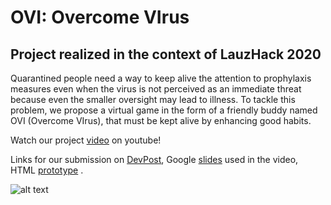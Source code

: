 # OVI: Overcome VIrus
## Project realized in the context of LauzHack 2020

Quarantined people need a way to keep alive the attention to prophylaxis measures even when the virus is not perceived as an immediate threat because even the smaller oversight may lead to illness. To tackle this problem, we propose a virtual game in the form of a friendly buddy named OVI (Overcome VIrus), that must be kept alive by enhancing good habits.

Watch our project [video](https://youtu.be/JepiAuHJfxM) on youtube!

Links for our submission on [DevPost](https://lnkd.in/dypkEEe), Google [slides](https://docs.google.com/presentation/d/1nkuO6DNRiLGafVQgtbbqZiJo_L2PgdA8INyp9JpFIzw/edit?usp=sharing) used in the video, HTML [prototype](https://github.com/costanzavolpini/OVI-Overcome-VIrus/tree/master/Prototype/HTML%20prototype) . 

![alt text](https://github.com/costanzavolpini/OVI-Overcome-VIrus/tree/master/Graphic/demo.png "Our application")
